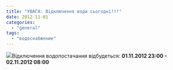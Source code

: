 ```yaml
---
title: "УВАГА: Відключення води сьогодні!!!"
date: 2012-11-01
categories: 
  - "general"
tags: 
  - "водоснабжение"
---
```


[![](http://shevchenko4a.brovary.org/wp-content/uploads/2012/11/IMAG1469.jpg)](http://shevchenko4a.brovary.org/wp-content/uploads/2012/11/IMAG1469.jpg)Відключення водопостачання відбудеться: **01.11.2012 23:00 - 02.11.2012 08:00**
